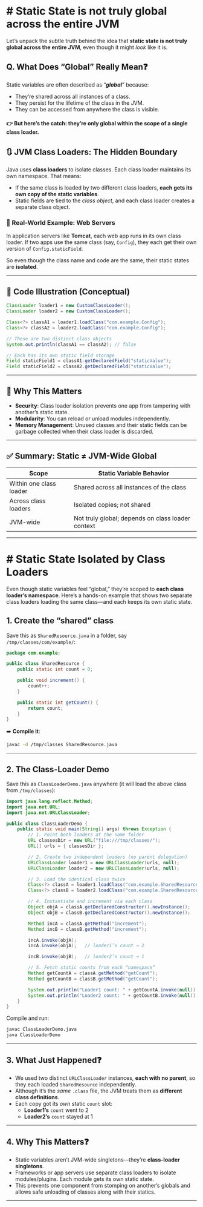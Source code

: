 # # Static State is not truly global across the entire JVM

Let’s unpack the subtle truth behind the idea that **static state is not truly global across the entire JVM**, even though it might *look* like it is.

## Q. What Does “Global” Really Mean❓

Static variables are often described as “***global***” because:

- They’re shared across all instances of a class.
- They persist for the lifetime of the class in the JVM.
- They can be accessed from anywhere the class is visible.

#### 👉 But here’s the catch: **they’re only global within the scope of a single class loader**.

## 🔃 JVM Class Loaders: The Hidden Boundary

Java uses **class loaders** to isolate classes. Each class loader maintains its own namespace. That means:

- If the same class is loaded by two different class loaders, **each gets its own copy of the static variables**.
- Static fields are tied to the *class object*, and each class loader creates a separate class object.

### 🧩 Real-World Example: Web Servers

In application servers like **Tomcat**, each web app runs in its own class loader. If two apps use the same class (say, `Config`), they each get their own version of `Config.staticField`.

So even though the class name and code are the same, their static states are **isolated**.

---

## 🧪 Code Illustration (Conceptual)

```java
ClassLoader loader1 = new CustomClassLoader();
ClassLoader loader2 = new CustomClassLoader();

Class<?> classA1 = loader1.loadClass("com.example.Config");
Class<?> classA2 = loader2.loadClass("com.example.Config");

// These are two distinct class objects
System.out.println(classA1 == classA2); // false

// Each has its own static field storage
Field staticField1 = classA1.getDeclaredField("staticValue");
Field staticField2 = classA2.getDeclaredField("staticValue");
```

---

## 🔐 Why This Matters

- **Security**: Class loader isolation prevents one app from tampering with another’s static state.
- **Modularity**: You can reload or unload modules independently.
- **Memory Management**: Unused classes and their static fields can be garbage collected when their class loader is discarded.

---

## ✅ Summary: Static ≠ JVM-Wide Global

| Scope                     | Static Variable Behavior                          |
|--------------------------|----------------------------------------------------|
| Within one class loader  | Shared across all instances of the class           |
| Across class loaders     | Isolated copies; not shared                        |
| JVM-wide                 | Not truly global; depends on class loader context  |


---
# # Static State Isolated by Class Loaders

Even though static variables feel “global,” they’re scoped to **each class loader’s namespace**. Here’s a hands-on example that shows two separate class loaders loading the same class—and each keeps its own static state.

## 1. Create the “shared” class

Save this as `SharedResource.java` in a folder, say `/tmp/classes/com/example/`:

```java
package com.example;

public class SharedResource {
    public static int count = 0;

    public void increment() {
        count++;
    }

    public static int getCount() {
        return count;
    }
}
```

➡️ **Compile it**:
```bash
javac -d /tmp/classes SharedResource.java
```

---

## 2. The Class-Loader Demo

Save this as `ClassLoaderDemo.java` anywhere (it will load the above class from `/tmp/classes`):

```java
import java.lang.reflect.Method;
import java.net.URL;
import java.net.URLClassLoader;

public class ClassLoaderDemo {
    public static void main(String[] args) throws Exception {
        // 1. Point both loaders at the same folder
        URL classesDir = new URL("file:///tmp/classes/");
        URL[] urls = { classesDir };

        // 2. Create two independent loaders (no parent delegation)
        URLClassLoader loader1 = new URLClassLoader(urls, null);
        URLClassLoader loader2 = new URLClassLoader(urls, null);

        // 3. Load the identical class twice
        Class<?> classA = loader1.loadClass("com.example.SharedResource");
        Class<?> classB = loader2.loadClass("com.example.SharedResource");

        // 4. Instantiate and increment via each class
        Object objA = classA.getDeclaredConstructor().newInstance();
        Object objB = classB.getDeclaredConstructor().newInstance();

        Method incA = classA.getMethod("increment");
        Method incB = classB.getMethod("increment");

        incA.invoke(objA);
        incA.invoke(objA);   // loader1’s count → 2

        incB.invoke(objB);   // loader2’s count → 1

        // 5. Fetch static counts from each “namespace”
        Method getCountA = classA.getMethod("getCount");
        Method getCountB = classB.getMethod("getCount");

        System.out.println("Loader1 count: " + getCountA.invoke(null)); // prints 2
        System.out.println("Loader2 count: " + getCountB.invoke(null)); // prints 1
    }
}
```

Compile and run:
```bash
javac ClassLoaderDemo.java
java ClassLoaderDemo
```

---

## 3. What Just Happened❓

- We used two distinct `URLClassLoader` instances, **each with no parent**, so they each loaded `SharedResource` independently.
- Although it’s the *same* `.class` file, the JVM treats them as **different class definitions**.
- Each copy got its *own* static `count` slot:
  - **Loader1’s** `count` went to 2  
  - **Loader2’s** `count` stayed at 1  

---

## 4. Why This Matters❓

- Static variables aren’t JVM-wide singletons—they’re **class-loader singletons**.
- Frameworks or app servers use separate class loaders to isolate modules/plugins. Each module gets its own static state.
- This prevents one component from stomping on another’s globals and allows safe unloading of classes along with their statics.

---